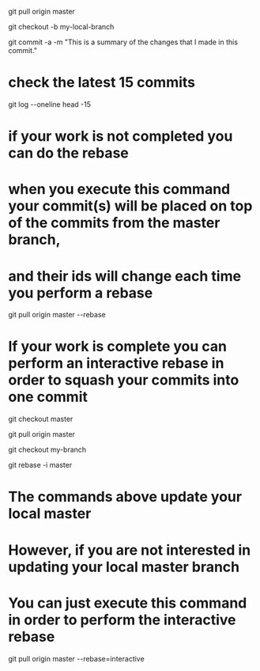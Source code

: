 

git pull origin master

git checkout -b my-local-branch

git commit -a -m "This is a summary of the changes that I made in this commit."


# check the latest 15 commits
git log --oneline head -15



# if your work is not completed you can do the rebase
# when you execute this command your commit(s) will be placed on top of the commits from the master branch, 
#   and their ids will change each time you perform a rebase
git pull origin master --rebase



# If your work is complete you can perform an interactive rebase in order to squash your commits into one commit
git checkout master

git pull origin master

git checkout my-branch

git rebase -i master

# The commands above update your local master 
# However, if you are not interested in updating your local master branch 
#   You can just execute this command in order to perform the interactive rebase

git pull origin master --rebase=interactive
